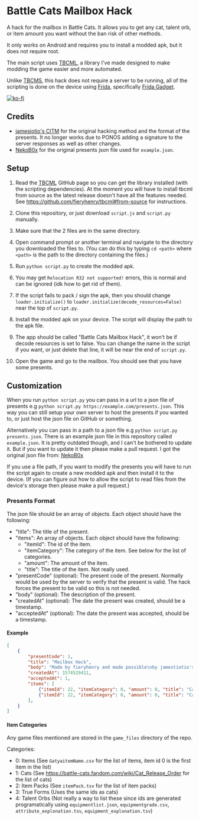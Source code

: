 # Battle Cats Mailbox Hack

A hack for the mailbox in Battle Cats.
It allows you to get any cat, talent orb, or item amount you want without
the ban risk of other methods.

It only works on Android and requires you to install a modded apk, but it does
not require root.

The main script uses [TBCML](https://github.com/fieryhenry/tbcml), a
library I've made designed to make modding the game easier and more automated.

Unlike [TBCMS](https://github.com/fieryhenry/tbcms), this hack does not require
a server to be running, all of the scripting is done on the device using
[Frida](https://frida.re/), specifically [Frida Gadget](https://frida.re/docs/gadget/).

[![ko-fi](https://ko-fi.com/img/githubbutton_sm.svg)](https://ko-fi.com/fieryhenry)

## Credits

- [jamesiotio's CITM](https://github.com/jamestiotio/CITM) for the original
    hacking method and the format of the presents. It no longer works due to
    PONOS adding a signature to the server responses as well as other changes.
- [NekoB0x](https://www.reddit.com/user/NekoB0x/comments/gsidq5/mailboxhackpy/)
  for the original presents json file used for `example.json`.

## Setup

1. Read the [TBCML](https://github.com/fieryhenry/tbcml) GitHub page so you
can get the library installed (with the scripting dependencies).
At the moment you will have to install tbcml from source as the latest release
doesn't have all the features needed. See
<https://github.com/fieryhenry/tbcml#from-source> for instructions.

1. Clone this repository, or just download `script.js` and `script.py` manually.
1. Make sure that the 2 files are in the same directory.
1. Open command prompt or another terminal and navigate to the directory you
   downloaded the files to. (You
    can do this by typing `cd <path>` where `<path>` is the path to the directory
    containing the files.)
1. Run `python script.py` to create the modded apk.
1. You may get `Relocation R32 not supported!` errors, this is normal and can be
   ignored (idk how to get rid of them).
1. If the script fails to pack / sign the apk, then you should change
   `loader.initialize()` to `loader.initialize(decode_resources=False)`
   near the top of `script.py`.
1. Install the modded apk on your device. The script will display the path to the
    apk file.
1. The app should be called "Battle Cats Mailbox Hack", it won't be if decode
   resources is set to false. You can change the name in the script if you want,
   or just delete that line, it will be near the end of `script.py`.
1. Open the game and go to the mailbox. You should see that you have some
    presents.

## Customization

When you run `python script.py` you can pass in a url to a json file of
presents e.g `python script.py https://example.com/presents.json`. This way you
can still setup your own server to host the presents if you wanted to, or just
host the json file on GitHub or something.

Alternatively you can pass in a path to a json file e.g `python script.py
presents.json`. There is an example json file in this repository called
`example.json`. It is pretty outdated though, and I can't be bothered to update
it. But if you want to update it then please make a pull request. I got the
original json file from: [NekoB0x](https://www.reddit.com/user/NekoB0x/comments/gsidq5/mailboxhackpy/)

If you use a file path, if you want to modify the presents you will have to run
the script again to create a new modded apk and then install it to the device.
(If you can figure out how to allow the script to read files from the device's
storage then please make a pull request.)

### Presents Format

The json file should be an array of objects. Each object should have the
following:

- "title": The title of the present.
- "items": An array of objects. Each object should have the following:
  - "itemId": The id of the item.
  - "itemCategory": The category of the item. See below for the list of
    categories.
  - "amount": The amount of the item.
  - "title": The title of the item. Not really used.
- "presentCode" (optional): The present code of the present. Normally would be
  used by the server to verify that the present is valid. The hack forces the
  present to be valid so this is not needed.
- "body" (optional): The description of the present.
- "createdAt" (optional): The date the present was created, should be a
  timestamp.
- "acceptedAt" (optional): The date the present was accepted, should be a
  timestamp.

#### Example

```json
[
    {
        "presentCode": 1,
        "title": "Mailbox Hack",
        "body": "Made by fieryhenry and made possible\nby jamestiotio's original work:\nhttps://github.com/jamestiotio/CITM",
        "createdAt": 1574529411,
        "acceptedAt": 1,
        "items": [
            {"itemId": 22, "itemCategory": 0, "amount": 0, "title": "Catfood"},
            {"itemId": 22, "itemCategory": 0, "amount": 0, "title": "Catfood"},
        ],
    }
]

```
  
#### Item Categories

Any game files mentioned are stored in the `game_files` directory of the repo.

Categories:

- 0: Items (See `GatyaitemName.csv` for the list of items, item id 0 is the
  first item in the list)
- 1: Cats (See <https://battle-cats.fandom.com/wiki/Cat_Release_Order> for the
    list of cats)
- 2: Item Packs (See `itemPack.tsv` for the list of item packs)
- 3: True Forms (Uses the same ids as cats)
- 4: Talent Orbs (Not really a way to list these since ids are generated
  programatically using `equipmentlist.json`, `equipmentgrade.csv`,
  `attribute_explonation.tsv`, `equipment_explonation.tsv`)
